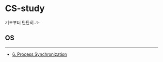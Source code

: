 # CS-study
기초부터 탄탄히..✨

## OS
---
- [6. Process Synchronization](https://github.com/gimkuku/CS-study/blob/master/OS/6-Process-Synchronization.md)
